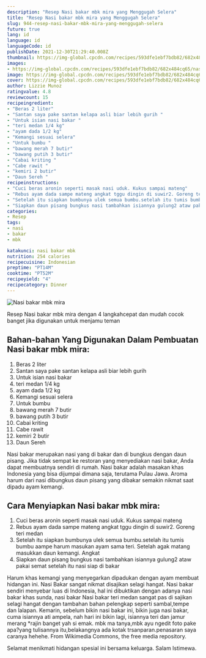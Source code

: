```yaml
---
description: "Resep Nasi bakar mbk mira yang Menggugah Selera"
title: "Resep Nasi bakar mbk mira yang Menggugah Selera"
slug: 944-resep-nasi-bakar-mbk-mira-yang-menggugah-selera
future: true
lang: id
language: id
languageCode: id
publishDate: 2021-12-30T21:29:40.008Z 
thumbnail: https://img-global.cpcdn.com/recipes/593dfe1ebf7bdb82/682x484cq65/nasi-bakar-mbk-mira-foto-resep-utama.png
images:
- https://img-global.cpcdn.com/recipes/593dfe1ebf7bdb82/682x484cq65/nasi-bakar-mbk-mira-foto-resep-utama.png
image: https://img-global.cpcdn.com/recipes/593dfe1ebf7bdb82/682x484cq65/nasi-bakar-mbk-mira-foto-resep-utama.png
cover: https://img-global.cpcdn.com/recipes/593dfe1ebf7bdb82/682x484cq65/nasi-bakar-mbk-mira-foto-resep-utama.png
author: Lizzie Munoz
ratingvalue: 4.8
reviewcount: 15
recipeingredient:
- "Beras 2 liter"
- "Santan saya pake santan kelapa asli biar lebih gurih "
- "Untuk isian nasi bakar "
- "teri medan 1/4 kg"
- "ayam dada 1/2 kg"
- "Kemangi sesuai selera"
- "Untuk bumbu "
- "bawang merah 7 butir"
- "bawang putih 3 butir"
- "Cabai kriting "
- "Cabe rawit "
- "kemiri 2 butir"
- "Daun Sereh "
recipeinstructions:
- "Cuci beras aronin seperti masak nasi uduk. Kukus sampai mateng"
- "Rebus ayam dada sampe mateng angkat tggu dingin di suwir2. Goreng teri medan"
- "Setelah itu siapkan bumbunya ulek semua bumbu.setelah itu tumis bumbu aampe harum masukan ayam sama teri. Setelah agak matang masukkan daun kemangi. Angkat"
- "Siapkan daun pisang bungkus nasi tambahkan isiannya gulung2 ataw pakai semat setelah itu nasi siap di bakar"
categories:
- Resep
tags:
- nasi
- bakar
- mbk

katakunci: nasi bakar mbk 
nutrition: 254 calories
recipecuisine: Indonesian
preptime: "PT14M"
cooktime: "PT52M"
recipeyield: "4"
recipecategory: Dinner
---
```



![Nasi bakar mbk mira](https://img-global.cpcdn.com/recipes/593dfe1ebf7bdb82/682x484cq65/nasi-bakar-mbk-mira-foto-resep-utama.png)

Resep Nasi bakar mbk mira    dengan 4 langkahcepat dan mudah cocok banget jika digunakan untuk menjamu teman

<!--inarticleads1-->

## Bahan-bahan Yang Digunakan Dalam Pembuatan Nasi bakar mbk mira:

1. Beras 2 liter
1. Santan saya pake santan kelapa asli biar lebih gurih 
1. Untuk isian nasi bakar 
1. teri medan 1/4 kg
1. ayam dada 1/2 kg
1. Kemangi sesuai selera
1. Untuk bumbu 
1. bawang merah 7 butir
1. bawang putih 3 butir
1. Cabai kriting 
1. Cabe rawit 
1. kemiri 2 butir
1. Daun Sereh 

Nasi bakar merupakan nasi yang di bakar dan di bungkus dengan daun pisang. Jika tidak sempat ke restoran yang menyediakan nasi bakar, Anda dapat membuatnya sendiri di rumah. Nasi bakar adalah masakan khas Indonesia yang bisa dijumpai dimana saja, terutama Pulau Jawa. Aroma harum dari nasi dibungkus daun pisang yang dibakar semakin nikmat saat dipadu ayam kemangi. 

<!--inarticleads2-->

## Cara Menyiapkan Nasi bakar mbk mira:

1. Cuci beras aronin seperti masak nasi uduk. Kukus sampai mateng
1. Rebus ayam dada sampe mateng angkat tggu dingin di suwir2. Goreng teri medan
1. Setelah itu siapkan bumbunya ulek semua bumbu.setelah itu tumis bumbu aampe harum masukan ayam sama teri. Setelah agak matang masukkan daun kemangi. Angkat
1. Siapkan daun pisang bungkus nasi tambahkan isiannya gulung2 ataw pakai semat setelah itu nasi siap di bakar


Harum khas kemangi yang menyegarkan dipadukan dengan ayam membuat hidangan ini. Nasi Bakar sangat nikmat disajikan selagi hangat. Nasi bakar sendiri menyebar luas di Indonesia, hal ini dibuktikan dengan adanya nasi bakar khas sunda, nasi bakar Nasi bakar teri medan sangat pas di sajikan selagi hangat dengan tambahan bahan pelengkap seperti sambal,tempe dan lalapan. Kemarin, sebelum bikin nasi bakar ini, bikin juga nasi bakar, cuma isiannya ati ampela, nah hari ini bikin lagi, isiannya teri dan jamur merang *rajin banget yah si emak. mbk ma tanya,mbk ayu ngedit foto pake apa?yang tulisannya itu,belakangnya ada kotak trsanparan.penasaran saya caranya hehehe. From Wikimedia Commons, the free media repository. 

Selamat menikmati hidangan spesial ini bersama keluarga. Salam Istimewa.
